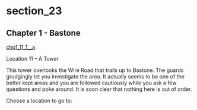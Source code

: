 
# section_23

## Chapter 1 - Bastone

[chp1_11_1__a](../../decomp/app/src/main/res/raw/chp1_11_1__a.mp3 ':include :type=audio')

Location 11 – A Tower

This tower overlooks the Wire Road that trails up to Bastone. The guards grudgingly let you investigate the area. It actually seems to be one of the better kept areas and you are followed cautiously while you ask a few questions and poke around. It is soon clear that nothing here is out of order.


Choose a location to go to:


